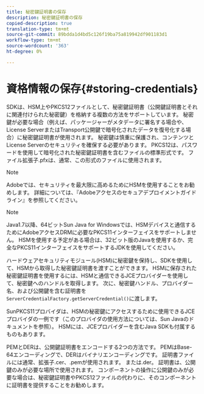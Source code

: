 ```yaml
---
title: 秘密鍵証明書の保存
description: 秘密鍵証明書の保存
copied-description: true
translation-type: tm+mt
source-git-commit: 89bdda1d4bd5c126f19ba75a819942df901183d1
workflow-type: tm+mt
source-wordcount: '363'
ht-degree: 0%

---
```



# 資格情報の保存{#storing-credentials}

SDKは、HSM上やPKCS12ファイルとして、秘密鍵証明書（公開鍵証明書とそれに関連付けられた秘密鍵）を格納する複数の方法をサポートしています。 秘密鍵が必要な場合（例えば、パッケージャーがメタデータに署名する場合や、License ServerまたはTransport公開鍵で暗号化されたデータを復号化する場合）に秘密鍵証明書が使用されます。 秘密鍵は慎重に保護され、コンテンツとLicense Serverのセキュリティを確保する必要があります。 PKCS12は、パスワードを使用して暗号化された秘密鍵証明書を含むファイルの標準形式です。 ファイル拡張子.pfxは、通常、この形式のファイルに使用されます。

>[!NOTE]
>
>Adobeでは、セキュリティを最大限に高めるためにHSMを使用することをお勧めします。 詳細については、『Adobeアクセスのセキュアデプロイメントガイドライン』を参照してください。

>[!NOTE]
>
>Java1.7以降、64ビットSun Java for Windowsでは、HSMデバイスと通信するためにAdobeアクセスDRMに必要なPKCS11インターフェイスをサポートしません。 HSMを使用する予定がある場合は、32ビット版のJavaを使用するか、完全なPKCS11インターフェイスをサポートするJDKを使用してください。

ハードウェアセキュリティモジュール(HSM)に秘密鍵を保持し、SDKを使用して、HSMから取得した秘密鍵証明書を渡すことができます。 HSMに保存された秘密鍵証明書を使用するには、HSMと通信できるJCEプロバイダーを使用して、秘密鍵へのハンドルを取得します。 次に、秘密鍵ハンドル、プロバイダー名、および公開鍵を含む証明書を`ServerCredentialFactory.getServerCredential()`に渡します。

SunPKCS11プロバイダは、HSMの秘密鍵にアクセスするために使用できるJCEプロバイダの一例です（このプロバイダの使用方法については、Sun Javaのドキュメントを参照）。 HSMには、JCEプロバイダーを含むJava SDKも付属するものもあります。

PEMとDERは、公開鍵証明書をエンコードする2つの方法です。 PEMはBase-64エンコーディングで、DERはバイナリエンコーディングです。 証明書ファイルには通常、拡張子.cer、.pemが使用されます。 または.der。 証明書は、公開鍵のみが必要な場所で使用されます。 コンポーネントの操作に公開鍵のみが必要な場合は、秘密鍵証明書やPKCS12ファイルの代わりに、そのコンポーネントに証明書を提供することをお勧めします。
